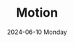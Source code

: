 ---
aliases: 
tags:
categories:
draft: false
slug: 
layout: motion
githubrepo: 
keywords: 
type: showcase/tokens
date:
- 2024-06-10 Monday
description: TEST-Motion available for wonyoungjang.org
title: Motion
lastMod: 2024-06-25
---